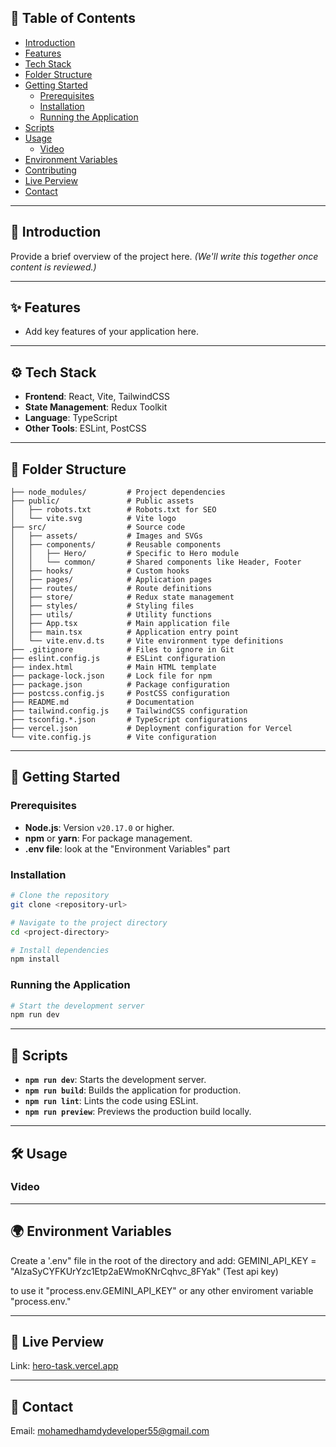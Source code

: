 ## 📑 Table of Contents

- [Introduction](#introduction)  
- [Features](#features)  
- [Tech Stack](#tech-stack)  
- [Folder Structure](#folder-structure)  
- [Getting Started](#getting-started)  
  - [Prerequisites](#prerequisites)  
  - [Installation](#installation)  
  - [Running the Application](#running-the-application)  
- [Scripts](#scripts)  
- [Usage](#usage)
  - [Video](#video)  
- [Environment Variables](#environment-variables)  
- [Contributing](#contributing)  
- [Live Perview](#live-perview)  
- [Contact](#contact)  

---

## 🔎 Introduction

Provide a brief overview of the project here. *(We'll write this together once content is reviewed.)*

---

## ✨ Features

- Add key features of your application here.

---

## ⚙️ Tech Stack

- **Frontend**: React, Vite, TailwindCSS  
- **State Management**: Redux Toolkit  
- **Language**: TypeScript  
- **Other Tools**: ESLint, PostCSS  

---

## 📂 Folder Structure

```plaintext
├── node_modules/         # Project dependencies
├── public/               # Public assets
│   ├── robots.txt        # Robots.txt for SEO
│   └── vite.svg          # Vite logo
├── src/                  # Source code
│   ├── assets/           # Images and SVGs
│   ├── components/       # Reusable components
│   │   ├── Hero/         # Specific to Hero module
│   │   └── common/       # Shared components like Header, Footer
│   ├── hooks/            # Custom hooks
│   ├── pages/            # Application pages
│   ├── routes/           # Route definitions
│   ├── store/            # Redux state management
│   ├── styles/           # Styling files
│   ├── utils/            # Utility functions
│   ├── App.tsx           # Main application file
│   ├── main.tsx          # Application entry point
│   └── vite.env.d.ts     # Vite environment type definitions
├── .gitignore            # Files to ignore in Git
├── eslint.config.js      # ESLint configuration
├── index.html            # Main HTML template
├── package-lock.json     # Lock file for npm
├── package.json          # Package configuration
├── postcss.config.js     # PostCSS configuration
├── README.md             # Documentation
├── tailwind.config.js    # TailwindCSS configuration
├── tsconfig.*.json       # TypeScript configurations
├── vercel.json           # Deployment configuration for Vercel
└── vite.config.js        # Vite configuration
```

---

## 🚀 Getting Started

### Prerequisites

- **Node.js**: Version `v20.17.0` or higher.  
- **npm** or **yarn**: For package management.
- **.env file**: look at the "Environment Variables" part

### Installation

```bash
# Clone the repository
git clone <repository-url>

# Navigate to the project directory
cd <project-directory>

# Install dependencies
npm install
```

### Running the Application

```bash
# Start the development server
npm run dev
```

---

## 📜 Scripts

- **`npm run dev`**: Starts the development server.  
- **`npm run build`**: Builds the application for production.  
- **`npm run lint`**: Lints the code using ESLint.  
- **`npm run preview`**: Previews the production build locally.  

---

## 🛠️ Usage

### Video



---

## 🌍 Environment Variables
Create a '.env" file in the root of the directory and add:
 GEMINI_API_KEY = "AIzaSyCYFKUrYzc1Etp2aEWmoKNrCqhvc_8FYak" (Test api key)

to use it "process.env.GEMINI_API_KEY" or any other enviroment variable "process.env.<name>"

---


## 🎥 Live Perview

Link: [hero-task.vercel.app]()

---


## 📧 Contact

Email: mohamedhamdydeveloper55@gmail.com
